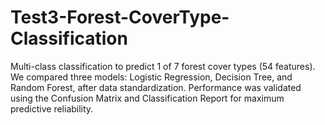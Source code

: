 # Test3-Forest-CoverType-Classification
Multi-class classification to predict 1 of 7 forest cover types (54 features). We compared three models: Logistic Regression, Decision Tree, and Random Forest, after data standardization. Performance was validated using the Confusion Matrix and Classification Report for maximum predictive reliability.
